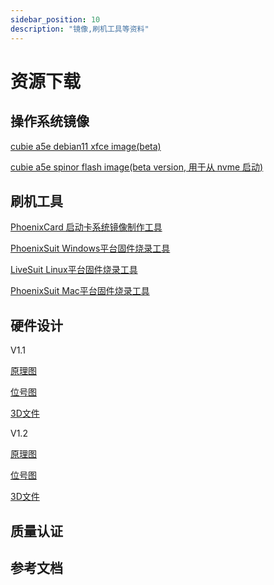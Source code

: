 ```yaml
---
sidebar_position: 10
description: "镜像,刷机工具等资料"
---
```


# 资源下载

## 操作系统镜像

[cubie a5e debian11 xfce image(beta)](https://mega.nz/file/g7AWVBZJ#xkDOIJYHvgUngdKUgW7D_aSaVPifyYZDOG0fUOtgAMk)

[cubie a5e spinor flash image(beta version,  用于从 nvme 启动)](https://mega.nz/file/BiBjEbyb#6BXpTYRc9wgCdLufYkxlMVXwNxKZMHYM2yio94zwg-k)

## 刷机工具

[PhoenixCard 启动卡系统镜像制作工具](https://dl.radxa.com/tools/windows/PhoenixCard_V4.3.1.zip)

[PhoenixSuit Windows平台固件烧录工具](https://dl.radxa.com/tools/windows/PhoenixSuit_V2.0.4.zip)

[LiveSuit Linux平台固件烧录工具](https://dl.radxa.com/tools/linux/LiveSuit_Linux_V3.0.8.zip)

[PhoenixSuit Mac平台固件烧录工具](https://dl.radxa.com/tools/mac/PhoenixSuit_MacOS_V1.0.1.zip)

## 硬件设计

V1.1

[原理图](https://dl.radxa.com/cubie/a5e/docs/hw/v1.1/radxa_cubie_a5e_schematic_v1.1_20250113.pdf)

[位号图](https://dl.radxa.com/cubie/a5e/docs/hw/v1.1/radxa_cubie_a5e_components_placement_map_v1.1_20250113.pdf)

[3D文件](https://dl.radxa.com/cubie/a5e/docs/hw/v1.1/radxa_cubie_a5e_pcba_3d_v1.1_stp_20250224.zip)

V1.2

[原理图](https://dl.radxa.com/cubie/a5e/docs/hw/v1.2/radxa_cubie_a5e_schematic_v1.2_20250113.pdf)

[位号图](https://dl.radxa.com/cubie/a5e/docs/hw/v1.2/radxa_cubie_a5e_components_placement_map_v1.2_20250113.pdf)

[3D文件](https://dl.radxa.com/cubie/a5e/docs/hw/v1.2/radxa_cubie_a5e_pcba_3d_v1.2_stp_20250224.zip)

## 质量认证

## 参考文档
